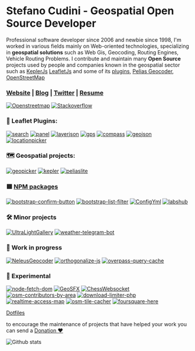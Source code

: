 # Stefano Cudini - Geospatial Open Source Developer

Professional software developer since 2006 and newbie since 1998, I'm worked in various fields mainly
on Web-oriented technologies, specializing in **geospatial solutions**
such as Web Gis, Geocoding, Routing Engines, Vehicle Routing Problems.
I contribute and maintain many **Open Source** projects used by people and companies known in the geospatial sector such as [KeplerJs](https://kepler.opengeo.tech/) [LeafletJs](https://leafletjs.com/) and some of its [plugins](https://opengeo.tech/maps/), [Pelias Geocoder](https://pelias.io/), [OpenStreetMap](https://osm.org/)

### [Website](https://opengeo.tech/) | [Blog](https://stefcud.medium.com) | [Twitter](https://twitter.com/intent/follow?screen_name=zakis) | [Resume](https://opengeo.tech/stefano-cudini/)

[![Openstreetmap](https://img.shields.io/badge/Openstreetmap-+3k-brightgreen?style=social&logo=Openstreetmap)](https://osm.org/user/StefanoCudini)
[![Stackoverflow](https://img.shields.io/badge/Stackoverflow-+2k-brightgreen?style=social&logo=stackoverflow)](https://stackoverflow.com/users/526444/stefcud?tab=profile)

### 🍃 Leaflet Plugins:

[![search](https://img.shields.io/github/stars/stefanocudini/leaflet-search?style=social&label=Search)](https://github.com/stefanocudini/leaflet-search) 
[![panel](https://img.shields.io/github/stars/stefanocudini/leaflet-panel-layers?style=social&label=Panel-Layers)](https://github.com/stefanocudini/leaflet-panel-layers) 
[![layerjson](https://img.shields.io/github/stars/stefanocudini/leaflet-layerjson?style=social&label=LayerJson)](https://github.com/stefanocudini/leaflet-layerjson) 
[![gps](https://img.shields.io/github/stars/stefanocudini/leaflet-gps?style=social&label=Gps)](https://github.com/stefanocudini/leaflet-gps) 
[![compass](https://img.shields.io/github/stars/stefanocudini/leaflet-compass?style=social&label=Compass)](https://github.com/stefanocudini/leaflet-compass) 
[![geojson](https://img.shields.io/github/stars/stefanocudini/leaflet-geojson-selector?style=social&label=Geojson-Selector)](https://github.com/stefanocudini/leaflet-geojson-selector) 
[![locationpicker](https://img.shields.io/github/stars/stefanocudini/leaflet-locationpicker?style=social&label=LocationPicker)](https://github.com/stefanocudini/leaflet-locationpicker) 

### 🗺️ Geospatial projects:
[![geopicker](https://img.shields.io/github/stars/opengeo-tech/geopicker?style=social&label=GeoPicker)](https://github.com/opengeo-tech/geopicker) 
[![kepler](https://img.shields.io/github/stars/keplerjs/kepler?style=social&label=KeplerJs)](https://github.com/keplerjs) 
[![peliaslite](https://img.shields.io/github/stars/stefanocudini/peliaslite?style=social&label=PeliasLite)](https://github.com/stefanocudini/peliaslite)

### 🟥 [NPM packages](https://www.npmjs.com/~stefcud)
[![bootstrap-confirm-button](https://img.shields.io/github/stars/stefanocudini/bootstrap-confirm-button?style=social&label=bootstrap-confirm-button)](https://github.com/stefanocudini/bootstrap-confirm-button) 
[![bootstrap-list-filter](https://img.shields.io/github/stars/stefanocudini/bootstrap-list-filter?style=social&label=bootstrap-list-filter)](https://github.com/stefanocudini/bootstrap-list-filter) 
[![ConfigYml](https://img.shields.io/github/stars/stefanocudini/configYml?style=social&label=ConfigYml)](https://github.com/stefanocudini/configYml) 
[![labshub](https://img.shields.io/github/stars/stefanocudini/labshub?style=social&label=labshub)](https://github.com/stefanocudini/labshub) 

### 🛠 Minor projects
[![UltraLightGallery](https://img.shields.io/github/stars/stefanocudini/UltraLightGallery?style=social&label=UltraLightGallery)](https://github.com/stefanocudini/UltraLightGallery) 
[![weather-telegram-bot](https://img.shields.io/github/stars/stefanocudini/weather-telegram-bot?style=social&label=weather-telegram-bot)](https://github.com/stefanocudini/weather-telegram-bot) 

### 🚧 Work in progress
[![NeleusGeocoder](https://img.shields.io/github/stars/neleus-geocoder?style=social&label=Neleus%20Geocoder)](https://github.com/neleus-geocoder) 
[![orthogonalize-js](https://img.shields.io/github/stars/stefanocudini/orthogonalize-js?style=social&label=OrthogonalizeJs)](https://github.com/stefanocudini/orthogonalize-js) 
[![overpass-query-cache](https://img.shields.io/github/stars/stefanocudini/overpass-query-cache?style=social&label=OverpassQueryCache)](https://github.com/stefanocudini/overpass-query-cache) 

### 🔬 Experimental
[![node-fetch-dom](https://img.shields.io/github/stars/stefanocudini/node-fetch-dom?style=social&label=node-fetch-dom)](https://github.com/stefanocudini/node-fetch-dom) 
[![GeoSFX](https://img.shields.io/github/stars/stefanocudini/GeoSFX?style=social&label=GeoSFX)](https://github.com/stefanocudini/GeoSFX) 
[![ChessWebsocket](https://img.shields.io/github/stars/stefanocudini/websocket-chess?style=social&label=websocket-chess)](https://github.com/stefanocudini/websocket-chess) 
[![osm-contributors-by-area](https://img.shields.io/github/stars/stefanocudini/websocket-chess?style=social&label=osm-contributors-by-area)](https://github.com/stefanocudini/osm-contributors-by-area) 
[![download-limiter-php](https://img.shields.io/github/stars/stefanocudini/websocket-chess?style=social&label=download-limiter-php)](https://github.com/stefanocudini/download-limiter-php) 
[![realtime-access-map](https://img.shields.io/github/stars/stefanocudini/websocket-chess?style=social&label=realtime-access-map)](https://github.com/stefanocudini/realtime-access-map) 
[![osm-tile-cacher](https://img.shields.io/github/stars/stefanocudini/websocket-chess?style=social&label=osm-tile-cacher)](https://github.com/stefanocudini/osm-tile-cacher) 
[![foursquare-here](https://img.shields.io/github/stars/stefanocudini/websocket-chess?style=social&label=foursquare-here)](https://github.com/stefanocudini/foursquare-here) 

[Dotfiles](https://github.com/stefanocudini/dotfiles)

to encourage the maintenance of projects that have helped your work you can send a [Donation ❤️](https://www.paypal.me/stefanocudini)

![Github stats](https://github-readme-stats.vercel.app/api?username=stefanocudini&theme=graywhite&hide_border=true&custom_title=Activity%20stats)
